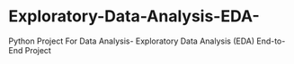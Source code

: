 # Exploratory-Data-Analysis-EDA-
Python Project For Data Analysis- Exploratory Data Analysis (EDA) End-to-End Project
